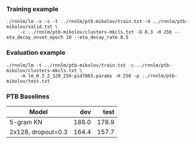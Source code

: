 
### Training example

    ./rnnlm/lm -x -s -t ../rnnlm/ptb-mikolov/train.txt -d ../rnnlm/ptb-mikolov/valid.txt \
         -c ../rnnlm/ptb-mikolov/clusters-mkcls.txt -D 0.3 -H 256 --eta_decay_onset_epoch 10 --eta_decay_rate 0.5

### Evaluation example

    ./rnnlm/lm -t ../rnnlm/ptb-mikolov/train.txt -c ../rnnlm/ptb-mikolov/clusters-mkcls.txt \
         -m lm_0.3_2_128_256-pid7865.params -H 256 -p ../rnnlm/ptb-mikolov/test.txt

### PTB Baselines

| Model | dev | test |
| ----- | ---:| ----:|
| 5-gram KN | 188.0 | 178.9 |
| 2x128, dropout=0.3 | 164.4 | 157.7 |
